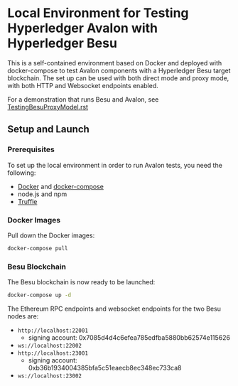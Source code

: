 <!--
Licensed under Creative Commons Attribution 4.0 International License
https://creativecommons.org/licenses/by/4.0/
-->

# Local Environment for Testing Hyperledger Avalon with Hyperledger Besu

This is a self-contained environment based on Docker and deployed with
docker-compose to test Avalon components with a Hyperledger Besu target
blockchain.
The set up can be used with both direct mode and proxy mode,
with both HTTP and Websocket endpoints enabled.

For a demonstration that runs Besu and Avalon, see
[TestingBesuProxyModel.rst](../../../TestingBesuProxyModel.rst)

## Setup and Launch

### Prerequisites

To set up the local environment in order to run Avalon tests,
you need the following:

* [Docker](https://docs.docker.com/engine/install/ubuntu/) and
  [docker-compose](https://docs.docker.com/compose/install/#install-compose)
* node.js and npm
* [Truffle](https://www.trufflesuite.com/docs/truffle/getting-started/installation)

### Docker Images
Pull down the Docker images:

```bash
docker-compose pull
```

### Besu Blockchain
The Besu blockchain is now ready to be launched:

```bash
docker-compose up -d
```

The Ethereum RPC endpoints and websocket endpoints for the two Besu nodes are:

* `http://localhost:22001`
  * signing account: 0x7085d4d4c6efea785edfba5880bb62574e115626
* `ws://localhost:22002`
* `http://localhost:23001`
  * signing account: 0xb36b1934004385bfa5c51eaecb8ec348ec733ca8
* `ws://localhost:23002`
